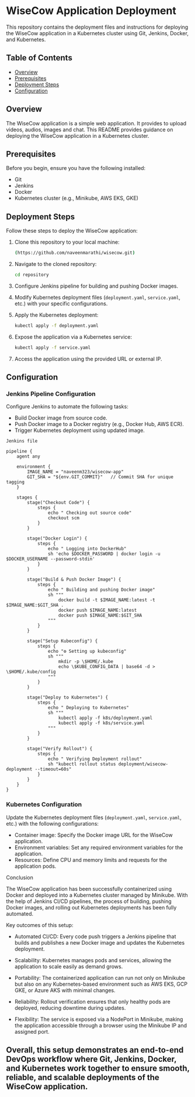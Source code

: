 # WiseCow Application Deployment

This repository contains the deployment files and instructions for deploying the WiseCow application in a Kubernetes cluster using Git, Jenkins, Docker, and Kubernetes.

## Table of Contents

- [Overview](#overview)
- [Prerequisites](#prerequisites)
- [Deployment Steps](#deployment-steps)
- [Configuration](#configuration)

## Overview

The WiseCow application is a simple web application. It provides to upload videos, audios, images and chat. This README provides guidance on deploying the WiseCow application in a Kubernetes cluster.

## Prerequisites

Before you begin, ensure you have the following installed:

- Git
- Jenkins
- Docker
- Kubernetes cluster (e.g., Minikube, AWS EKS, GKE)

## Deployment Steps

Follow these steps to deploy the WiseCow application:

1. Clone this repository to your local machine:

   ```bash
   (https://github.com/naveenmarathi/wisecow.git)
   ```

2. Navigate to the cloned repository:

   ```bash
   cd repository
   ```

3. Configure Jenkins pipeline for building and pushing Docker images.
4. Modify Kubernetes deployment files (`deployment.yaml`, `service.yaml`, etc.) with your specific configurations.
5. Apply the Kubernetes deployment:

   ```bash
   kubectl apply -f deployment.yaml
   ```

6. Expose the application via a Kubernetes service:

   ```bash
   kubectl apply -f service.yaml
   ```

7. Access the application using the provided URL or external IP.

## Configuration

### Jenkins Pipeline Configuration

Configure Jenkins to automate the following tasks:

- Build Docker image from source code.
- Push Docker image to a Docker registry (e.g., Docker Hub, AWS ECR).
- Trigger Kubernetes deployment using updated image.

```
Jenkins file

pipeline {
    agent any

    environment {
        IMAGE_NAME = "naveenm323/wisecow-app"
        GIT_SHA = "${env.GIT_COMMIT}"   // Commit SHA for unique tagging
    }

    stages {
        stage("Checkout Code") {
            steps {
                echo " Checking out source code"
                checkout scm
            }
        }

        stage("Docker Login") {
            steps {
                echo " Logging into DockerHub"
                sh 'echo $DOCKER_PASSWORD | docker login -u $DOCKER_USERNAME --password-stdin'
            }
        }

        stage("Build & Push Docker Image") {
            steps {
                echo " Building and pushing Docker image"
                sh """
                    docker build -t $IMAGE_NAME:latest -t $IMAGE_NAME:$GIT_SHA .
                    docker push $IMAGE_NAME:latest
                    docker push $IMAGE_NAME:$GIT_SHA
                """
            }
        }

        stage("Setup Kubeconfig") {
            steps {
                echo "⚙️ Setting up kubeconfig"
                sh """
                    mkdir -p \$HOME/.kube
                    echo \$KUBE_CONFIG_DATA | base64 -d > \$HOME/.kube/config
                """
            }
        }

        stage("Deploy to Kubernetes") {
            steps {
                echo " Deploying to Kubernetes"
                sh """
                    kubectl apply -f k8s/deployment.yaml
                    kubectl apply -f k8s/service.yaml
                """
            }
        }

        stage("Verify Rollout") {
            steps {
                echo " Verifying Deployment rollout"
                sh "kubectl rollout status deployment/wisecow-deployment --timeout=60s"
            }
        }
    }
}
```

### Kubernetes Configuration

Update the Kubernetes deployment files (`deployment.yaml`, `service.yaml`, etc.) with the following configurations:

- Container image: Specify the Docker image URL for the WiseCow application.
- Environment variables: Set any required environment variables for the application.
- Resources: Define CPU and memory limits and requests for the application pods.

Conclusion

The WiseCow application has been successfully containerized using Docker and deployed into a Kubernetes cluster managed by Minikube. With the help of Jenkins CI/CD pipelines, the process of building, pushing Docker images, and rolling out Kubernetes deployments has been fully automated.

Key outcomes of this setup:
- Automated CI/CD: Every code push triggers a Jenkins pipeline that builds and publishes a new Docker image and updates the Kubernetes deployment.

- Scalability: Kubernetes manages pods and services, allowing the application to scale easily as demand grows.

- Portability: The containerized application can run not only on Minikube but also on any Kubernetes-based environment such as AWS EKS, GCP GKE, or Azure AKS with minimal changes.

- Reliability: Rollout verification ensures that only healthy pods are deployed, reducing downtime during updates.

- Flexibility: The service is exposed via a NodePort in Minikube, making the application accessible through a browser using the Minikube IP and assigned port.

## Overall, this setup demonstrates an end-to-end DevOps workflow where Git, Jenkins, Docker, and Kubernetes work together to ensure smooth, reliable, and scalable deployments of the WiseCow application.


